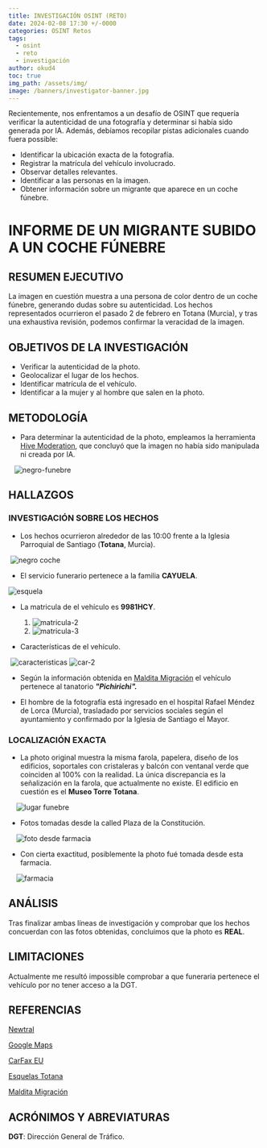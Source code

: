 ```yaml
---
title: INVESTIGACIÓN OSINT (RETO)
date: 2024-02-08 17:30 +/-0000
categories: OSINT Retos
tags:
  - osint
  - reto
  - investigación
author: okud4
toc: true
img_path: /assets/img/
image: /banners/investigator-banner.jpg
---
```


Recientemente, nos enfrentamos a un desafío de OSINT que requería verificar la autenticidad de una fotografía y determinar si había sido generada por IA. Además, debíamos recopilar pistas adicionales cuando fuera possible:

- Identificar la ubicación exacta de la fotografía.
- Registrar la matrícula del vehículo involucrado.
- Observar detalles relevantes.
- Identificar a las personas en la imagen.
- Obtener información sobre un migrante que aparece en un coche fúnebre.

# INFORME DE UN MIGRANTE SUBIDO A UN COCHE FÚNEBRE

## RESUMEN EJECUTIVO

La imagen en cuestión muestra a una persona de color dentro de un coche fúnebre, generando dudas sobre su autenticidad. Los hechos representados ocurrieron el pasado 2 de febrero en Totana (Murcia), y tras una exhaustiva revisión, podemos confirmar la veracidad de la imagen.

## OBJETIVOS DE LA INVESTIGACIÓN

- Verificar la autenticidad de la photo.
- Geolocalizar el lugar de los hechos.
- Identificar matrícula de el vehículo.
- Identificar a la mujer y al hombre que salen en la photo.

## METODOLOGÍA

- Para determinar la autenticidad de la photo, empleamos la herramienta [Hive Moderation](https://hivemoderation.com), que concluyó que la imagen no había sido manipulada ni creada por IA.

   ![negro-funebre](capturas/totana/image.png)

## HALLAZGOS

### INVESTIGACIÓN SOBRE LOS HECHOS

- Los hechos ocurrieron alrededor de las 10:00 frente a la Iglesia Parroquial de Santiago (**Totana**, Murcia).

  ![negro coche](capturas/totana/image-4.png)

- El servicio funerario pertenece a la familia **CAYUELA**.

 ![esquela](capturas/totana/isabel.png)

- La matricula de el vehículo es **9981HCY**.
  
  1. ![matricula-2](capturas/totana/image-7.png)
  2. ![matricula-3](capturas/totana/image-10.png)

- Características de el vehículo.

  ![caracteristicas](capturas/totana/image-8.png) ![car-2](capturas/totana/image-9.png)

- Según la información obtenida en [Maldita Migración](https://maldita.es/migracion/bulo/20240206/migrante-coche-funebre-totana-murcia/) el vehículo pertenece al tanatorio ***"Pichirichi".***

- El hombre de la fotografía está ingresado en el hospital Rafael Méndez de Lorca (Murcia), trasladado por servicios sociales según el ayuntamiento y confirmado por la Iglesia de Santiago el Mayor.

### LOCALIZACIÓN EXACTA

- La photo original muestra la misma farola, papelera, diseño de los edificios, soportales con cristaleras y balcón con ventanal verde que coinciden al 100% con la realidad. La única discrepancia es la señalización en la farola, que actualmente no existe. El edificio en cuestión es el **Museo Torre Totana**.

    ![lugar funebre](capturas/totana/image-3.png)

- Fotos tomadas desde la called Plaza de la Constitución.

    ![foto desde farmacia](capturas/totana/image-2.png)

- Con cierta exactitud, posiblemente la photo fué tomada desde esta farmacia.

    ![farmacia](capturas/totana/image-1.png)

## ANÁLISIS

Tras finalizar ambas líneas de investigación y comprobar que los hechos concuerdan con las fotos obtenidas, concluimos que la photo es **REAL**.

## LIMITACIONES

Actualmente me resultó impossible comprobar a que funeraria pertenece el vehículo por no tener acceso a la DGT.

## REFERENCIAS

[Newtral](https://www.newtral.es/hombre-coche-funebre-totana-nos-preguntais-por/20240205/)

[Google Maps](https://www.google.com/maps/)

[CarFax EU](https://www.carfax.eu/es/comprobar-matricula)

[Esquelas Totana](https://esquelastotana.blogspot.com)

[Maldita Migración](https://maldita.es/migracion/bulo/20240206/migrante-coche-funebre-totana-murcia/)

## ACRÓNIMOS Y ABREVIATURAS

**DGT**: Dirección General de Tráfico.
